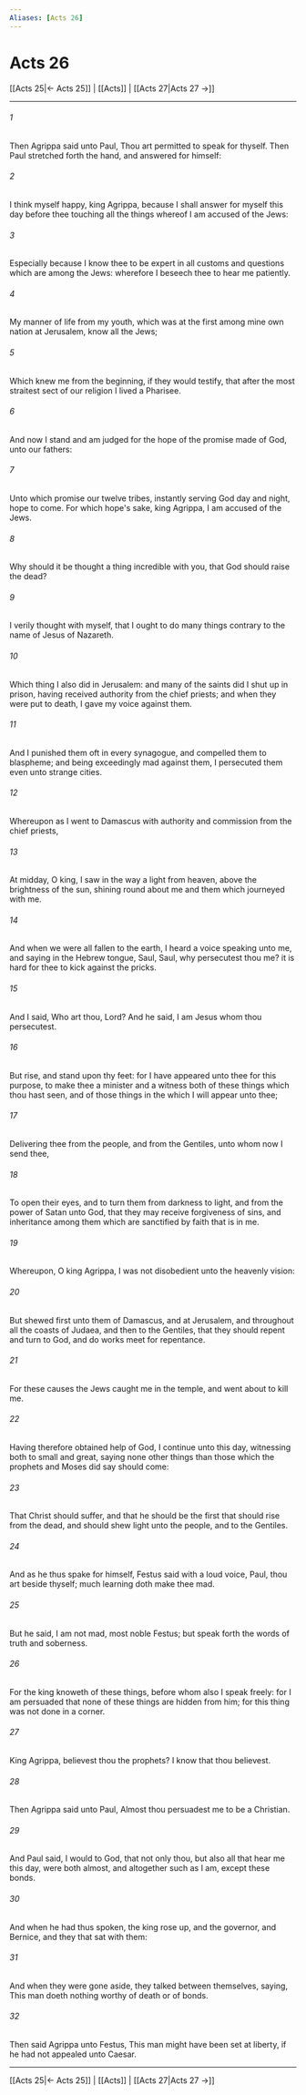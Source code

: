 ```yaml
---
Aliases: [Acts 26]
---
```

# Acts 26

[[Acts 25|← Acts 25]] | [[Acts]] | [[Acts 27|Acts 27 →]]
***



###### 1 
Then Agrippa said unto Paul, Thou art permitted to speak for thyself. Then Paul stretched forth the hand, and answered for himself: 

###### 2 
I think myself happy, king Agrippa, because I shall answer for myself this day before thee touching all the things whereof I am accused of the Jews: 

###### 3 
Especially because I know thee to be expert in all customs and questions which are among the Jews: wherefore I beseech thee to hear me patiently. 

###### 4 
My manner of life from my youth, which was at the first among mine own nation at Jerusalem, know all the Jews; 

###### 5 
Which knew me from the beginning, if they would testify, that after the most straitest sect of our religion I lived a Pharisee. 

###### 6 
And now I stand and am judged for the hope of the promise made of God, unto our fathers: 

###### 7 
Unto which promise our twelve tribes, instantly serving God day and night, hope to come. For which hope's sake, king Agrippa, I am accused of the Jews. 

###### 8 
Why should it be thought a thing incredible with you, that God should raise the dead? 

###### 9 
I verily thought with myself, that I ought to do many things contrary to the name of Jesus of Nazareth. 

###### 10 
Which thing I also did in Jerusalem: and many of the saints did I shut up in prison, having received authority from the chief priests; and when they were put to death, I gave my voice against them. 

###### 11 
And I punished them oft in every synagogue, and compelled them to blaspheme; and being exceedingly mad against them, I persecuted them even unto strange cities. 

###### 12 
Whereupon as I went to Damascus with authority and commission from the chief priests, 

###### 13 
At midday, O king, I saw in the way a light from heaven, above the brightness of the sun, shining round about me and them which journeyed with me. 

###### 14 
And when we were all fallen to the earth, I heard a voice speaking unto me, and saying in the Hebrew tongue, Saul, Saul, why persecutest thou me? it is hard for thee to kick against the pricks. 

###### 15 
And I said, Who art thou, Lord? And he said, I am Jesus whom thou persecutest. 

###### 16 
But rise, and stand upon thy feet: for I have appeared unto thee for this purpose, to make thee a minister and a witness both of these things which thou hast seen, and of those things in the which I will appear unto thee; 

###### 17 
Delivering thee from the people, and from the Gentiles, unto whom now I send thee, 

###### 18 
To open their eyes, and to turn them from darkness to light, and from the power of Satan unto God, that they may receive forgiveness of sins, and inheritance among them which are sanctified by faith that is in me. 

###### 19 
Whereupon, O king Agrippa, I was not disobedient unto the heavenly vision: 

###### 20 
But shewed first unto them of Damascus, and at Jerusalem, and throughout all the coasts of Judaea, and then to the Gentiles, that they should repent and turn to God, and do works meet for repentance. 

###### 21 
For these causes the Jews caught me in the temple, and went about to kill me. 

###### 22 
Having therefore obtained help of God, I continue unto this day, witnessing both to small and great, saying none other things than those which the prophets and Moses did say should come: 

###### 23 
That Christ should suffer, and that he should be the first that should rise from the dead, and should shew light unto the people, and to the Gentiles. 

###### 24 
And as he thus spake for himself, Festus said with a loud voice, Paul, thou art beside thyself; much learning doth make thee mad. 

###### 25 
But he said, I am not mad, most noble Festus; but speak forth the words of truth and soberness. 

###### 26 
For the king knoweth of these things, before whom also I speak freely: for I am persuaded that none of these things are hidden from him; for this thing was not done in a corner. 

###### 27 
King Agrippa, believest thou the prophets? I know that thou believest. 

###### 28 
Then Agrippa said unto Paul, Almost thou persuadest me to be a Christian. 

###### 29 
And Paul said, I would to God, that not only thou, but also all that hear me this day, were both almost, and altogether such as I am, except these bonds. 

###### 30 
And when he had thus spoken, the king rose up, and the governor, and Bernice, and they that sat with them: 

###### 31 
And when they were gone aside, they talked between themselves, saying, This man doeth nothing worthy of death or of bonds. 

###### 32 
Then said Agrippa unto Festus, This man might have been set at liberty, if he had not appealed unto Caesar.

***
[[Acts 25|← Acts 25]] | [[Acts]] | [[Acts 27|Acts 27 →]]
